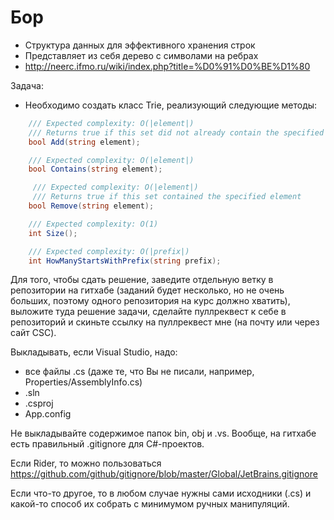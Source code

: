 # Бор

  - Структура данных для эффективного хранения строк
  - Представляет из себя дерево с символами на ребрах
  - http://neerc.ifmo.ru/wiki/index.php?title=%D0%91%D0%BE%D1%80

Задача:
  - Необходимо создать класс Trie, реализующий следующие методы:
```csharp
    /// Expected complexity: O(|element|)
    /// Returns true if this set did not already contain the specified element
    bool Add(string element);

    /// Expected complexity: O(|element|)
    bool Contains(string element);

     /// Expected complexity: O(|element|)
     /// Returns true if this set contained the specified element
    bool Remove(string element);

    /// Expected complexity: O(1)
    int Size();

    /// Expected complexity: O(|prefix|)
    int HowManyStartsWithPrefix(string prefix);
```
Для того, чтобы сдать решение, заведите отдельную ветку в репозитории на гитхабе (заданий будет несколько, но не очень больших, поэтому одного репозитория на курс должно хватить), выложите туда решение задачи, сделайте пуллреквест к себе в репозиторий и скиньте ссылку на пуллреквест мне (на почту или через сайт CSC).

Выкладывать, если Visual Studio, надо:

  - все файлы .cs (даже те, что Вы не писали, например, Properties/AssemblyInfo.cs)
  - .sln
  - .csproj
  - App.config

 Не выкладывайте содержимое папок bin, obj и .vs. Вообще, на гитхабе есть правильный .gitignore для C#-проектов.

Если Rider, то можно пользоваться https://github.com/github/gitignore/blob/master/Global/JetBrains.gitignore

Если что-то другое, то в любом случае нужны сами исходники (.cs) и какой-то способ их собрать с минимумом ручных манипуляций.
